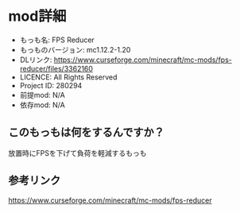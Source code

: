 # mod詳細

- もっも名: FPS Reducer
- もっものバージョン: mc1.12.2-1.20
- DLリンク: https://www.curseforge.com/minecraft/mc-mods/fps-reducer/files/3362160
- LICENCE: All Rights Reserved
- Project ID: 280294
- 前提mod: N/A
- 依存mod: N/A

## このもっもは何をするんですか？
放置時にFPSを下げて負荷を軽減するもっも

## 参考リンク
https://www.curseforge.com/minecraft/mc-mods/fps-reducer
